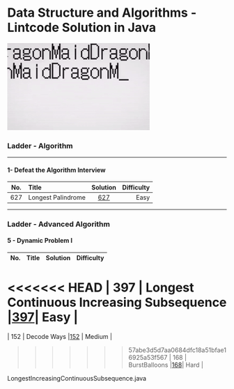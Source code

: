 Data Structure and Algorithms - Lintcode Solution in Java
==========================================================
![](static/dragonMaid.gif)

### Ladder - Algorithm 
----
#### 1- Defeat the Algorithm Interview 
| __No.__ |      __Title__      | __Solution__ | __Difficulty__ | 
|:-------:|:--------------------|:------------:|---------------:|
|  627    | Longest Palindrome  |[627](LongestPalindrome.java)| Easy | 


-----
### Ladder - Advanced Algorithm 

#### 5 - Dynamic Problem I 
| __No.__ |      __Title__      | __Solution__ | __Difficulty__ | 
|:-------:|:--------------------|:------------:|---------------:|
<<<<<<< HEAD
|  397    | Longest Continuous Increasing Subsequence |[397](LongestIncreasingContinuousSubsequence.java)| Easy | 
=======
|  152    | Decode Ways         |[152](DecodeWays.java)  | Medium | 
>>>>>>> 57abe3d5d7aa0684dfc18a51bfae16925a53f567
|  168    | BurstBalloons       |[168](BurstBalloon.java)| Hard | 


LongestIncreasingContinuousSubsequence.java